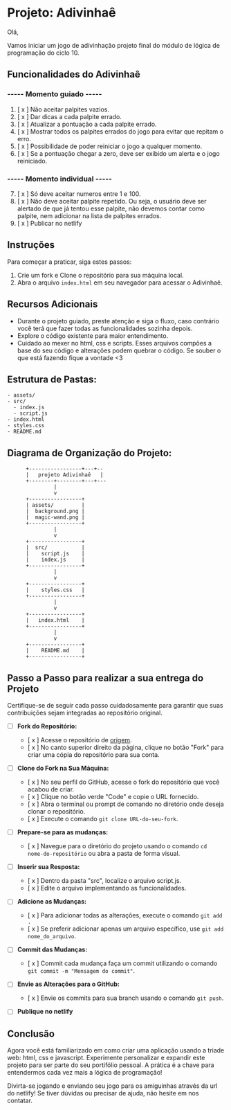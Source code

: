 # Projeto: Adivinhaê

Olá, 

Vamos iniciar um jogo de adivinhação projeto final do módulo de lógica de programação do ciclo 10.

## Funcionalidades do Adivinhaê
### ----- Momento guiado -----
  1. [ x ] Não aceitar palpites vazios.
  2. [ x ] Dar dicas a cada palpite errado.
  3. [ x ] Atualizar a pontuação a cada palpite errado.
  4. [ x ] Mostrar todos os palpites errados do jogo para evitar que repitam o erro.
  5. [ x ] Possibilidade de poder reiniciar o jogo a qualquer momento.
  6. [ x ] Se a pontuação chegar a zero, deve ser exibido um alerta e o jogo reiniciado.

### ----- Momento individual -----
  7. [ x ] Só deve aceitar numeros entre 1 e 100.
  8. [ x ] Não deve aceitar palpite repetido. Ou seja, o usuário deve ser alertado de que já tentou esse palpite, não devemos contar como palpite, nem adicionar na lista de palpites errados.
  9. [ x ] Publicar no netlify

## Instruções

Para começar a praticar, siga estes passos:

1. Crie um fork e Clone o repositório para sua máquina local.
2. Abra o arquivo `index.html` em seu navegador para acessar o Adivinhaê.

## Recursos Adicionais

- Durante o projeto guiado, preste atenção e siga o fluxo, caso contrário você terá que fazer todas as funcionalidades sozinha depois.
- Explore o código existente para maior entendimento.
- Cuidado ao mexer no html, css e scripts. Esses arquivos compões a base do seu código e alterações podem quebrar o código. Se souber o que está fazendo fique a vontade <3

## Estrutura de Pastas:

```
- assets/
- src/
  - index.js
  - script.js
- index.html
- styles.css
- README.md
```

## Diagrama de Organização do Projeto:

```
      +-----------------+---+--
      |   projeto Adivinhaê   |
      +--------+--------+---+---
               |
               v
      +-----------------+
      | assets/         |
      |  background.png |
      |  magic-wand.png |
      +-----------------+
               |
               v
      +-----------------+
      |  src/           |
      |    script.js    |
      |    index.js     |
      +-----------------+
               |
               v
      +-----------------+
      |    styles.css   |
      +-----------------+
               |
               v
      +-----------------+
      |   index.html    |
      +-----------------+
               |
               v
      +-----------------+
      |    README.md    |
      +-----------------+
```

## Passo a Passo para realizar a sua entrega do Projeto

Certifique-se de seguir cada passo cuidadosamente para garantir que suas contribuições sejam integradas ao repositório original.

- [ ] **Fork do Repositório:**
   - [ x ] Acesse o repositório de [origem](https://github.com/lisandrascruz/PretaLab-c10-Disney-LP-Projeto).
   - [ x ] No canto superior direito da página, clique no botão "Fork" para criar uma cópia do repositório para sua conta.

- [ ] **Clone do Fork na Sua Máquina:**
   - [ x ] No seu perfil do GitHub, acesse o fork do repositório que você acabou de criar.
   - [ x ] Clique no botão verde "Code" e copie o URL fornecido.
   - [ x ] Abra o terminal ou prompt de comando no diretório onde deseja clonar o repositório.
   - [ x ] Execute o comando `git clone URL-do-seu-fork`.

- [ ] **Prepare-se para as mudanças:**
   - [ x ] Navegue para o diretório do projeto usando o comando `cd nome-do-repositório` ou abra a pasta de forma visual.

- [ ] **Inserir sua Resposta:**
   - [ x ] Dentro da pasta "src", localize o arquivo script.js.
   - [ x ] Edite o arquivo implementando as funcionalidades.

- [ ] **Adicione as Mudanças:**
   - [ x ] Para adicionar todas as alterações, execute o comando `git add .` 
   - [ x ] Se preferir adicionar apenas um arquivo específico, use `git add nome_do_arquivo`.

- [ ] **Commit das Mudanças:**
   - [ x ] Commit cada mudança faça um commit utilizando o comando `git commit -m "Mensagem do commit"`.

- [ ] **Envie as Alterações para o GitHub:**
   - [ x ] Envie os commits para sua branch usando o comando `git push`.

- [ ] **Publique no netlify**

## Conclusão

Agora você está familiarizado em como criar uma aplicação usando a triade web: html, css e javascript. Experimente personalizar e expandir este projeto para ser parte do seu portifólio pessoal. A prática é a chave para entendermos cada vez mais a lógica de programação!

Divirta-se jogando e enviando seu jogo para os amiguinhas através da url do netlify! Se tiver dúvidas ou precisar de ajuda, não hesite em nos contatar.